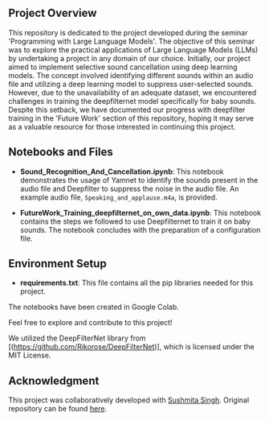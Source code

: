 ## Project Overview

This repository is dedicated to the project developed during the seminar 'Programming with Large Language Models'. The objective of this seminar was to explore the practical applications of Large Language Models (LLMs) by undertaking a project in any domain of our choice. Initially, our project aimed to implement selective sound cancellation using deep learning models. The concept involved identifying different sounds within an audio file and utilizing a deep learning model to suppress user-selected sounds. However, due to the unavailability of an adequate dataset, we encountered challenges in training the deepfilternet model specifically for baby sounds. Despite this setback, we have documented our progress with deepfilter training in the 'Future Work' section of this repository, hoping it may serve as a valuable resource for those interested in continuing this project.

## Notebooks and Files

- **Sound_Recognition_And_Cancellation.ipynb**: This notebook demonstrates the usage of Yamnet to identify the sounds present in the audio file and Deepfilter to suppress the noise in the audio file. An example audio file, `Speaking_and_applause.m4a`, is provided.
  
- **FutureWork_Training_deepfilternet_on_own_data.ipynb**: This notebook contains the steps we followed to use Deepfilternet to train it on baby sounds. The notebook concludes with the preparation of a configuration file.

## Environment Setup

- **requirements.txt**: This file contains all the pip libraries needed for this project.

The notebooks have been created in Google Colab. 

Feel free to explore and contribute to this project!

We utilized the DeepFilterNet library from [(https://github.com/Rikorose/DeepFilterNet)], which is licensed under the MIT License.

## Acknowledgment
This project was collaboratively developed with [Sushmita Singh](https://github.com/SushmitaSingh96). Original repository can be found [here](https://github.com/SushmitaSingh96/Sound_Recognition_-_Cancellation).

